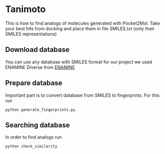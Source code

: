 ﻿# Tanimoto
This is how to find analogs of molecules generated with Pocket2Mol. Take your best hits from docking and place them in file SMILES.txt (only their SMILES representations)

## Download database
You can use any database with SMILES format for our project we used ENAMINE Diverse from [ENAMINE](https://enamine.net/compound-collections/real-compounds/real-database-subsets)

## Prepare database
Important part is to convert database from SMILES to fingerprints. For this run

    python generate_fingerprints.py

## Searching database
In order to find analogs run

    python check_similarity

